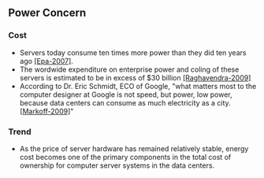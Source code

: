 Power Concern
---

### Cost
- Servers today consume ten times more power than they did ten years ago [[Epa-2007]](https://github.com/hxwang/Seminar/blob/master/Paper-Summary/US-EPA-Report-on-Server-and-Data-Center-Energy-Efficiency.md).
- The wordwide expenditure on enterprise power and coling of these servers is estimated to be in excess of $30 billion [[Raghavendra-2009]](https://github.com/hxwang/Seminar/blob/master/Paper-Summary/RaR08-No-Power-Struggles-Coordinated-Multi-Level-Management-for-the-Data-Center.md)
- According to Dr. Eric Schmidt, ECO of Google, "what matters most to the computer designer at Google is not speed, but power, low power, because data centers can consume as much electricity as a city. [[Markoff-2009]](https://github.com/hxwang/Seminar/blob/master/Paper-Summary/MarkoffL02_Intel's-Huge-Bet-Turns-Iffy.md)"


### Trend
- As the price of server hardware has remained relatively stable, energy cost becomes one of the primary components in the total cost of ownership for computer server systems in the data centers. 

### 
